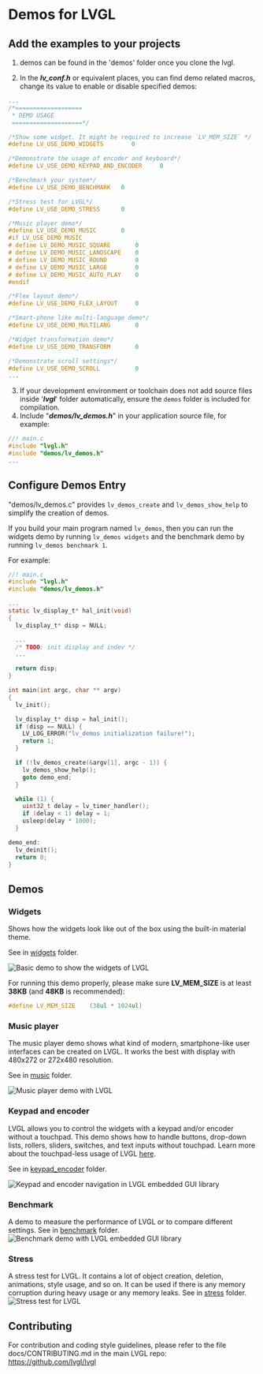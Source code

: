 # Demos for LVGL

## Add the examples to your projects
1. demos can be found in the 'demos' folder once you clone the lvgl.

2. In the ***lv_conf.h*** or equivalent places, you can find demo related macros, change its value to enable or disable specified demos:

```c
...
/*===================
 * DEMO USAGE
 ====================*/

/*Show some widget. It might be required to increase `LV_MEM_SIZE` */
#define LV_USE_DEMO_WIDGETS        0

/*Demonstrate the usage of encoder and keyboard*/
#define LV_USE_DEMO_KEYPAD_AND_ENCODER     0

/*Benchmark your system*/
#define LV_USE_DEMO_BENCHMARK   0

/*Stress test for LVGL*/
#define LV_USE_DEMO_STRESS      0

/*Music player demo*/
#define LV_USE_DEMO_MUSIC       0
#if LV_USE_DEMO_MUSIC
# define LV_DEMO_MUSIC_SQUARE       0
# define LV_DEMO_MUSIC_LANDSCAPE    0
# define LV_DEMO_MUSIC_ROUND        0
# define LV_DEMO_MUSIC_LARGE        0
# define LV_DEMO_MUSIC_AUTO_PLAY    0
#endif

/*Flex layout demo*/
#define LV_USE_DEMO_FLEX_LAYOUT     0

/*Smart-phone like multi-language demo*/
#define LV_USE_DEMO_MULTILANG       0

/*Widget transformation demo*/
#define LV_USE_DEMO_TRANSFORM       0

/*Demonstrate scroll settings*/
#define LV_USE_DEMO_SCROLL          0
...
```

3. If your development environment or toolchain does not add source files inside '***lvgl***' folder automatically, ensure the `demos` folder is included for compilation.
4. Include "***demos/lv_demos.h***" in your application source file, for example:

```c
//! main.c
#include "lvgl.h"
#include "demos/lv_demos.h"
...
```

## Configure Demos Entry

"demos/lv_demos.c" provides `lv_demos_create` and `lv_demos_show_help` to simplify the creation of demos.

If you build your main program named `lv_demos`, then you can run the widgets demo by running `lv_demos widgets` and the benchmark demo by running `lv_demos benchmark 1`.

For example:

```c
//! main.c
#include "lvgl.h"
#include "demos/lv_demos.h"

...
static lv_display_t* hal_init(void)
{
  lv_display_t* disp = NULL;

  ...
  /* TODO: init display and indev */
  ...

  return disp;
}

int main(int argc, char ** argv)
{
  lv_init();

  lv_display_t* disp = hal_init();
  if (disp == NULL) {
    LV_LOG_ERROR("lv_demos initialization failure!");
    return 1;
  }

  if (!lv_demos_create(&argv[1], argc - 1)) {
    lv_demos_show_help();
    goto demo_end;
  }

  while (1) {
    uint32_t delay = lv_timer_handler();
    if (delay < 1) delay = 1;
    usleep(delay * 1000);
  }

demo_end:
  lv_deinit();
  return 0;
}

```

## Demos

### Widgets
Shows how the widgets look like out of the box using the built-in material theme.

See in [widgets](https://github.com/lvgl/lvgl/tree/master/demos/widgets) folder.

![Basic demo to show the widgets of LVGL](widgets/screenshot1.png)

For running this demo properly, please make sure **LV_MEM_SIZE** is at least **38KB** (and **48KB** is recommended):

```c
#define LV_MEM_SIZE    (38ul * 1024ul)
```



### Music player
The music player demo shows what kind of modern, smartphone-like user interfaces can be created on LVGL. It works the best with display with 480x272 or 272x480 resolution.

See in [music](https://github.com/lvgl/lvgl/tree/master/demos/music) folder.

![Music player demo with LVGL](music/screenshot1.gif)

### Keypad and encoder
LVGL allows you to control the widgets with a keypad and/or encoder without a touchpad. This demo shows how to handle buttons, drop-down lists, rollers, sliders, switches, and text inputs without touchpad.
Learn more about the touchpad-less usage of LVGL [here](https://docs.lvgl.io/master/overview/indev.html#keypad-and-encoder).

See in [keypad_encoder](https://github.com/lvgl/lvgl/tree/master/demos/keypad_encoder) folder.

![Keypad and encoder navigation in LVGL embedded GUI library](keypad_encoder/screenshot1.png)

### Benchmark
A demo to measure the performance of LVGL or to compare different settings.
See in [benchmark](https://github.com/lvgl/lvgl/tree/master/demos/benchmark) folder.
![Benchmark demo with LVGL embedded GUI library](benchmark/screenshot1.png)

### Stress
A stress test for LVGL. It contains a lot of object creation, deletion, animations, style usage, and so on. It can be used if there is any memory corruption during heavy usage or any memory leaks.
See in [stress](https://github.com/lvgl/lvgl/tree/master/demos/stress) folder.
![Stress test for LVGL](stress/screenshot1.png)

## Contributing
For contribution and coding style guidelines, please refer to the file docs/CONTRIBUTING.md in the main LVGL repo:
  https://github.com/lvgl/lvgl
